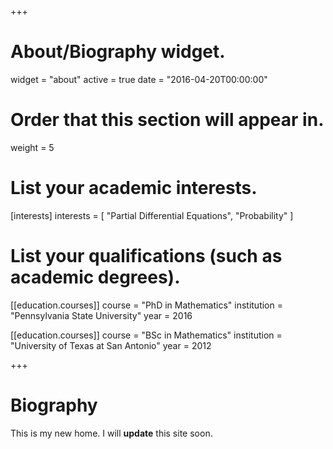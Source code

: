 +++
# About/Biography widget.
widget = "about"
active = true
date = "2016-04-20T00:00:00"

# Order that this section will appear in.
weight = 5

# List your academic interests.
[interests]
  interests = [
    "Partial Differential Equations",
    "Probability"
  ]

# List your qualifications (such as academic degrees).
[[education.courses]]
  course = "PhD in Mathematics"
  institution = "Pennsylvania State University"
  year = 2016

[[education.courses]]
  course = "BSc in Mathematics"
  institution = "University of Texas at San Antonio"
  year = 2012
 
+++

# Biography

This is my new home. I will **update** this site soon. 
